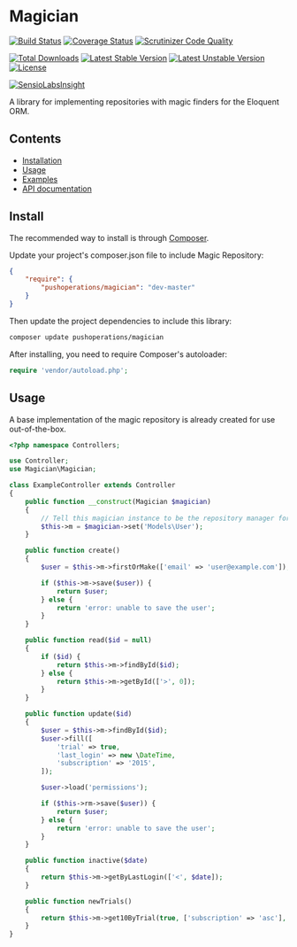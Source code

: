 # Magician

[![Build Status](https://img.shields.io/travis/pushoperations/Magician.svg)](https://travis-ci.org/pushoperations/Magician)
[![Coverage Status](https://img.shields.io/coveralls/pushoperations/Magician.svg)](https://coveralls.io/r/pushoperations/Magician)
[![Scrutinizer Code Quality](https://img.shields.io/scrutinizer/g/pushoperations/Magician.svg)](https://scrutinizer-ci.com/g/pushoperations/Magician/?branch=master)

[![Total Downloads](https://poser.pugx.org/pushoperations/magician/downloads.svg)](https://packagist.org/packages/pushoperations/Magician)
[![Latest Stable Version](https://poser.pugx.org/pushoperations/magician/v/stable.svg)](https://packagist.org/packages/pushoperations/Magician)
[![Latest Unstable Version](https://poser.pugx.org/pushoperations/magician/v/unstable.svg)](https://packagist.org/packages/pushoperations/Magician)
[![License](https://poser.pugx.org/pushoperations/magician/license.svg)](https://packagist.org/packages/pushoperations/Magician)

[![SensioLabsInsight](https://insight.sensiolabs.com/projects/3f2b755a-6ca6-4a85-9b07-43e08ce68310/big.png)](https://insight.sensiolabs.com/projects/3f2b755a-6ca6-4a85-9b07-43e08ce68310)

A library for implementing repositories with magic finders for the Eloquent ORM.

## Contents

- [Installation](#install)
- [Usage](#usage)
- [Examples](#examples)
- [API documentation](http://pushoperations.github.io/Magician)

## Install

The recommended way to install is through [Composer](http://getcomposer.org).

Update your project's composer.json file to include Magic Repository:

```json
{
    "require": {
        "pushoperations/magician": "dev-master"
    }
}
```

Then update the project dependencies to include this library:

```bash
composer update pushoperations/magician
```

After installing, you need to require Composer's autoloader:

```php
require 'vendor/autoload.php';
```

## Usage

A base implementation of the magic repository is already created for use out-of-the-box.

```php
<?php namespace Controllers;

use Controller;
use Magician\Magician;

class ExampleController extends Controller
{
    public function __construct(Magician $magician)
    {
        // Tell this magician instance to be the repository manager for the 'User' model.
        $this->m = $magician->set('Models\User');
    }

    public function create()
    {
        $user = $this->m->firstOrMake(['email' => 'user@example.com']);

        if ($this->m->save($user)) {
            return $user;
        } else {
            return 'error: unable to save the user';
        }
    }

    public function read($id = null)
    {
        if ($id) {
            return $this->m->findById($id);
        } else {
            return $this->m->getById(['>', 0]);
        }
    }

    public function update($id)
    {
        $user = $this->m->findById($id);
        $user->fill([
            'trial' => true,
            'last_login' => new \DateTime,
            'subscription' => '2015',
        ]);

        $user->load('permissions');

        if ($this->rm->save($user)) {
            return $user;
        } else {
            return 'error: unable to save the user';
        }
    }

    public function inactive($date)
    {
        return $this->m->getByLastLogin(['<', $date]);
    }

    public function newTrials()
    {
        return $this->m->get10ByTrial(true, ['subscription' => 'asc'], ['email', 'subscription']);
    }
}
```
